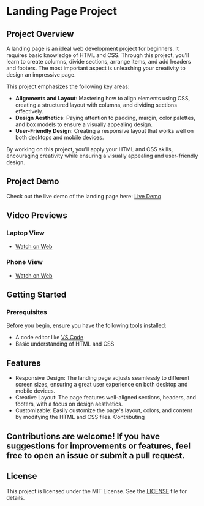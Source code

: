 # Landing Page Project

## Project Overview

A landing page is an ideal web development project for beginners. It requires basic knowledge of HTML and CSS. Through this project, you'll learn to create columns, divide sections, arrange items, and add headers and footers. The most important aspect is unleashing your creativity to design an impressive page. 

This project emphasizes the following key areas:
- **Alignments and Layout**: Mastering how to align elements using CSS, creating a structured layout with columns, and dividing sections effectively.
- **Design Aesthetics**: Paying attention to padding, margin, color palettes, and box models to ensure a visually appealing design.
- **User-Friendly Design**: Creating a responsive layout that works well on both desktops and mobile devices.

By working on this project, you'll apply your HTML and CSS skills, encouraging creativity while ensuring a visually appealing and user-friendly design.

## Project Demo

Check out the live demo of the landing page here: [Live Demo](https://utsavvachhani.github.io/CODSOFT_LANDING-PAGE/)

## Video Previews

### Laptop View
- [Watch on Web](https://utsavvachhani.github.io/CODSOFT_LANDING-PAGE/images/Task%20-%201_leptop.mp4)
  
### Phone View
- [Watch on Web](https://utsavvachhani.github.io/CODSOFT_LANDING-PAGE/images/Task%20-%201_phone.mp4)

## Getting Started

### Prerequisites

Before you begin, ensure you have the following tools installed:
- A code editor like [VS Code](https://code.visualstudio.com/)
- Basic understanding of HTML and CSS

## Features
- Responsive Design: The landing page adjusts seamlessly to different screen sizes, ensuring a great user experience on both desktop and mobile devices.
- Creative Layout: The page features well-aligned sections, headers, and footers, with a focus on design aesthetics.
- Customizable: Easily customize the page's layout, colors, and content by modifying the HTML and CSS files.
Contributing

## Contributions are welcome! If you have suggestions for improvements or features, feel free to open an issue or submit a pull request.

## License
This project is licensed under the MIT License. See the [LICENSE](https://utsavvachhani.github.io/CODSOFT_LANDING-PAGE/LICENSE) file for details.
